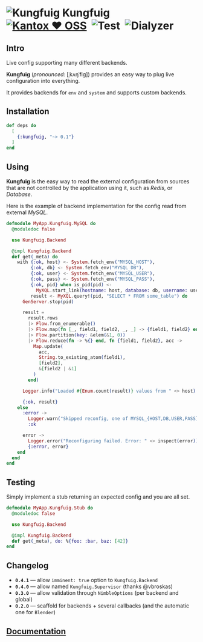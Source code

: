 # ![Kungfuig](https://raw.githubusercontent.com/kantox/kungfuig/master/stuff/kungfuig-48x48.png) Kungfuig    [![Kantox ❤ OSS](https://img.shields.io/badge/❤-kantox_oss-informational.svg)](https://kantox.com/)  ![Test](https://github.com/kantox/kungfuig/workflows/Test/badge.svg)  ![Dialyzer](https://github.com/kantox/kungfuig/workflows/Dialyzer/badge.svg)

## Intro

Live config supporting many different backends.

**Kungfuig** (_pronounced:_ [ˌkʌŋˈfig]) provides an easy way to plug
live configuration into everything.

It provides backends for `env` and `system` and supports custom backends.

## Installation

```elixir
def deps do
  [
    {:kungfuig, "~> 0.1"}
  ]
end
```

## Using

**Kungfuig** is the easy way to read the external configuration from sources that are not controlled by the application using it, such as _Redis_, or _Database_.

Here is the example of backend implementation for the config read from external _MySQL_.

```elixir
defmodule MyApp.Kungfuig.MySQL do
  @moduledoc false

  use Kungfuig.Backend

  @impl Kungfuig.Backend
  def get(_meta) do
    with {:ok, host} <- System.fetch_env("MYSQL_HOST"),
         {:ok, db} <- System.fetch_env("MYSQL_DB"),
         {:ok, user} <- System.fetch_env("MYSQL_USER"),
         {:ok, pass} <- System.fetch_env("MYSQL_PASS"),
         {:ok, pid} when is_pid(pid) <-
           MyXQL.start_link(hostname: host, database: db, username: user, password: pass),
         result <- MyXQL.query!(pid, "SELECT * FROM some_table") do
      GenServer.stop(pid)

      result =
        result.rows
        |> Flow.from_enumerable()
        |> Flow.map(fn [_, field1, field2, _, _] -> {field1, field2} end)
        |> Flow.partition(key: &elem(&1, 0))
        |> Flow.reduce(fn -> %{} end, fn {field1, field2}, acc ->
          Map.update(
            acc,
            String.to_existing_atom(field1),
            [field2],
            &[field2 | &1]
          )
        end)

      Logger.info("Loaded #{Enum.count(result)} values from " <> host)

      {:ok, result}
    else
      :error ->
        Logger.warn("Skipped reconfig, one of MYSQL_{HOST,DB,USER,PASS} is missing")
        :ok

      error ->
        Logger.error("Reconfiguring failed. Error: " <> inspect(error))
        {:error, error}
    end
  end
end
```

## Testing

Simply implement a stub returning an expected config and you are all set.

```elixir
defmodule MyApp.Kungfuig.Stub do
  @moduledoc false

  use Kungfuig.Backend

  @impl Kungfuig.Backend
  def get(_meta), do: %{foo: :bar, baz: [42]}
end
```

## Changelog

- **`0.4.1`** — allow `imminent: true` option to `Kungfuig.Backend`
- **`0.4.0`** — allow named `Kungfuig.Supervisor` (thanks @vbroskas)
- **`0.3.0`** — allow validation through `NimbleOptions` (per backend and global)
- **`0.2.0`** — scaffold for backends + several callbacks (and the automatic one for `Blender`)

## [Documentation](https://hexdocs.pm/kungfuig)
